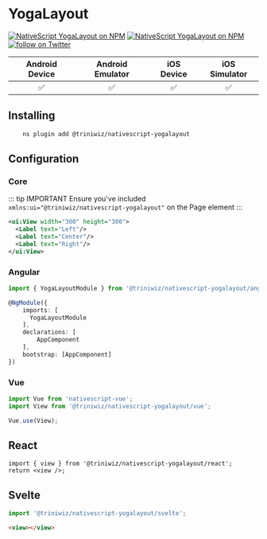# YogaLayout

<p>
<a href="https://www.npmjs.com/package/@triniwiz/nativescript-yogalayout">
<img src="https://img.shields.io/npm/v/@triniwiz/nativescript-yogalayout.svg?style=for-the-badge"
            alt="NativeScript YogaLayout on NPM"/></a>

<a href="https://www.npmjs.com/package/@triniwiz/nativescript-yogalayout">
<img src="https://img.shields.io/npm/dt/@triniwiz/nativescript-yogalayout.svg?style=for-the-badge&label=npm%20downloads&" alt="NativeScript YogaLayout on NPM"></a>

<a href="https://twitter.com/intent/follow?screen_name=triniwiz">
<img src="https://img.shields.io/twitter/follow/triniwiz?style=style=for-the-badge&logo=twitter" alt="follow on Twitter"></a>
</p>


|   Android Device  |   Android Emulator    |   iOS Device  |   iOS Simulator   |
| :-------------:     |:-------------:        |:-------------:| :-----:            |
| :white_check_mark:|:white_check_mark:     |:white_check_mark:|    :white_check_mark:| 



## Installing

```bash
    ns plugin add @triniwiz/nativescript-yogalayout
```

## Configuration

### Core

::: tip IMPORTANT
Ensure you've included `xmlns:ui="@triniwiz/nativescript-yogalayout"` on the
Page element
:::

```xml
<ui:View width="300" height="300">
  <Label text="Left"/>
  <Label text="Center"/>
  <Label text="Right"/>
</ui:View>
```


### Angular

```ts
import { YogaLayoutModule } from '@triniwiz/nativescript-yogalayout/angular';

@NgModule({
    imports: [
      YogaLayoutModule
    ],
    declarations: [
        AppComponent
    ],
    bootstrap: [AppComponent]
})
```

### Vue


```ts
import Vue from 'nativescript-vue';
import View from '@triniwiz/nativescript-yogalayout/vue';

Vue.use(View);
```

## React

```tsx
import { view } from '@triniwiz/nativescript-yogalayout/react';
return <view />;
```


## Svelte

```ts
import '@triniwiz/nativescript-yogalayout/svelte';
```

```html
<view></view>
```
